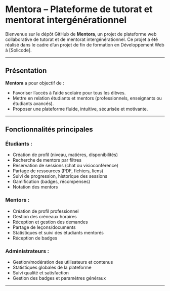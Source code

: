 # Mentora – Plateforme de tutorat et mentorat intergénérationnel

Bienvenue sur le dépôt GitHub de **Mentora**, un projet de plateforme web collaborative de tutorat et de mentorat intergénérationnel. Ce projet a été réalisé dans le cadre d’un projet de fin de formation en Développement Web à [Solicode].

---

## Présentation

**Mentora** a pour objectif de :
- Favoriser l’accès à l’aide scolaire pour tous les élèves.
- Mettre en relation étudiants et mentors (professionnels, enseignants ou étudiants avancés).
- Proposer une plateforme fluide, intuitive, sécurisée et motivante.

---

## Fonctionnalités principales

### Étudiants :
- Création de profil (niveau, matières, disponibilités)
- Recherche de mentors par filtres
- Réservation de sessions (chat ou visioconférence)
- Partage de ressources (PDF, fichiers, liens)
- Suivi de progression, historique des sessions
- Gamification (badges, récompenses)
- Notation des mentors

### Mentors :
- Création de profil professionnel
- Gestion des créneaux horaires
- Réception et gestion des demandes
- Partage de leçons/documents
- Statistiques et suivi des étudiants mentorés
- Réception de badges

### Administrateurs :
- Gestion/modération des utilisateurs et contenus
- Statistiques globales de la plateforme
- Suivi qualité et satisfaction
- Gestion des badges et paramètres généraux

---
